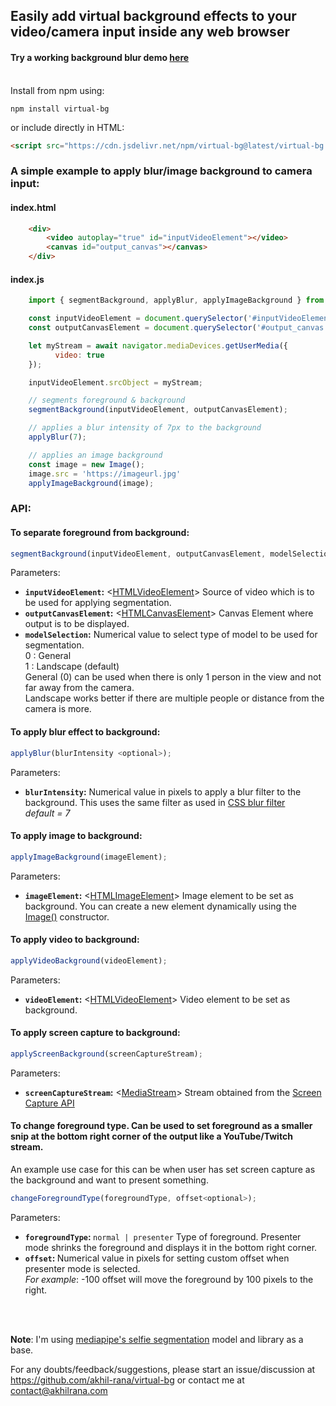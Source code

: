 ## Easily add virtual background effects to your video/camera input inside any web browser<br/>
#### Try a working background blur demo [here](http://demo.virtualbg.akhilrana.com/)<br/><br/>

Install from npm using:

    npm install virtual-bg

or include directly in HTML:
```html
<script src="https://cdn.jsdelivr.net/npm/virtual-bg@latest/virtual-bg.min.js"></script>
```
### A simple example to apply blur/image background to camera input:<br/>
#### index.html
```html
    <div>
        <video autoplay="true" id="inputVideoElement"></video>
        <canvas id="output_canvas"></canvas>
    </div>
```

#### index.js
```js
    import { segmentBackground, applyBlur, applyImageBackground } from 'virtual-bg';

    const inputVideoElement = document.querySelector('#inputVideoElement');
    const outputCanvasElement = document.querySelector('#output_canvas');

    let myStream = await navigator.mediaDevices.getUserMedia({
          video: true
    });

    inputVideoElement.srcObject = myStream;

    // segments foreground & background
    segmentBackground(inputVideoElement, outputCanvasElement);  

    // applies a blur intensity of 7px to the background 
    applyBlur(7); 

    // applies an image background
    const image = new Image();
    image.src = 'https://imageurl.jpg'
    applyImageBackground(image);
```
### API:<br/>

#### To separate foreground from background: <br/>
```js
segmentBackground(inputVideoElement, outputCanvasElement, modelSelection <optional>); 
```
 Parameters: <br>
- <b>`inputVideoElement`:</b> <[HTMLVideoElement](https://developer.mozilla.org/en-US/docs/Web/API/HTMLVideoElement)> Source of video which is to be used for applying segmentation.
- <b>`outputCanvasElement`:</b> <[HTMLCanvasElement](HTMLCanvasElement)> Canvas Element where output is to be displayed. 
- <b>`modelSelection`:</b> Numerical value to select type of model to be used for segmentation. <br/>0 : General <br/> 1 : Landscape (default)<br/> General (0) can be used when there is only 1 person in the view and not far away from the camera.<br/> Landscape works better if there are multiple people or distance from the camera is more.
#### To apply blur effect to background: <br/>
```js
applyBlur(blurIntensity <optional>); 
```
Parameters: </br>
- <b>`blurIntensity`:</b> Numerical value in pixels to apply a blur filter to the background. This uses the same filter as used in [CSS blur filter](https://developer.mozilla.org/en-US/docs/Web/CSS/filter-function/blur())<br/> _default = 7_
#### To apply image to background: <br/>
```js
applyImageBackground(imageElement); 
```
Parameters: </br>
- <b>`imageElement`:</b> <[HTMLImageElement](https://developer.mozilla.org/en-US/docs/Web/API/HTMLImageElement)> Image element to be set as background. You can create a new element dynamically using the [Image()](https://developer.mozilla.org/en-US/docs/Web/API/HTMLImageElement/Image) constructor.
#### To apply video to background: <br/>
```js
applyVideoBackground(videoElement); 
```
Parameters: </br>
- <b>`videoElement`:</b> <[HTMLVideoElement](https://developer.mozilla.org/en-US/docs/Web/API/HTMLVideoElement)> Video element to be set as background.
#### To apply screen capture to background: <br/>
```js 
applyScreenBackground(screenCaptureStream); 
```
Parameters: </br>
- <b>`screenCaptureStream`:</b> <[MediaStream](https://developer.mozilla.org/en-US/docs/Web/API/MediaStream)> Stream obtained from the [Screen Capture API](https://developer.mozilla.org/en-US/docs/Web/API/Screen_Capture_API)
#### To change foreground type. Can be used to set foreground as a smaller snip at the bottom right corner of the output like a YouTube/Twitch stream. <br/>
An example use case for this can be when user has set screen capture as the background and want to present something.
```js 
changeForegroundType(foregroundType, offset<optional>); 
```
Parameters: </br>
- <b>`foregroundType`: </b> `normal | presenter` Type of foreground. Presenter mode shrinks the foreground and displays it in the bottom right corner.
- <b>`offset`: </b> Numerical value in pixels for setting custom offset when presenter mode is selected.<br> _For example_: -100 offset will move the foreground by 100 pixels to the right.

<br/><br/>

<b>Note</b>: I'm using  [mediapipe's selfie segmentation](https://www.npmjs.com/package/@mediapipe/selfie_segmentation) model and library as a base. 


For any doubts/feedback/suggestions, please start an issue/discussion at https://github.com/akhil-rana/virtual-bg or contact me at contact@akhilrana.com